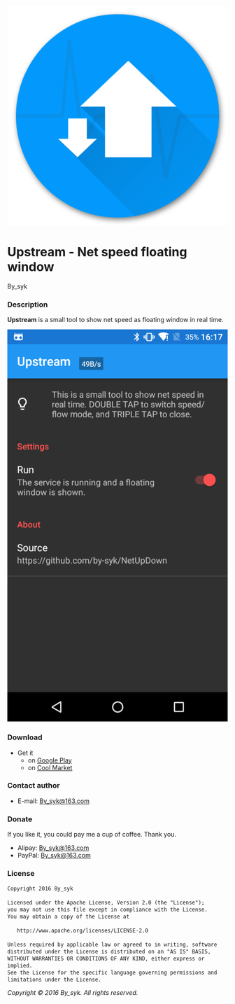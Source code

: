 ![icon.png](icon.png)

# Upstream - Net speed floating window

By_syk
### Description

**Upstream** is a small tool to show net speed as floating window in real time.

![screenshot.png](screenshot.png)


### Download

* Get it
   * on [Google Play](https://play.google.com/store/apps/details?id=com.by_syk.netupdown "Upstream")
   * on [Cool Market](http://www.coolapk.com/apk/com.by_syk.netupdown "Upstream")


### Contact author

* E-mail: [By_syk@163.com](mailto:By_syk@163.com "By_syk")


### Donate

If you like it, you could pay me a cup of coffee. Thank you.

* Alipay: By_syk@163.com
* PayPal: By_syk@163.com


### License

    Copyright 2016 By_syk

    Licensed under the Apache License, Version 2.0 (the "License");
    you may not use this file except in compliance with the License.
    You may obtain a copy of the License at

       http://www.apache.org/licenses/LICENSE-2.0

    Unless required by applicable law or agreed to in writing, software
    distributed under the License is distributed on an "AS IS" BASIS,
    WITHOUT WARRANTIES OR CONDITIONS OF ANY KIND, either express or implied.
    See the License for the specific language governing permissions and
    limitations under the License.


*Copyright &#169; 2016 By_syk. All rights reserved.*
